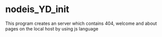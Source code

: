 # nodeis_YD_init
This program creates an server which contains 404, welcome and about pages on the local host by using js language
